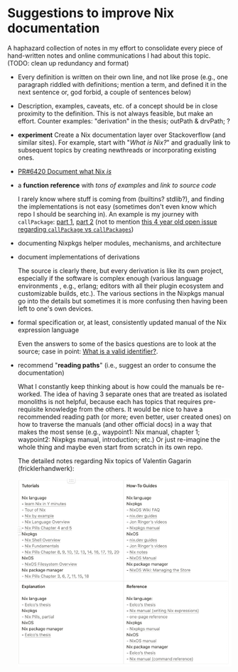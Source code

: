 # Suggestions to improve Nix documentation

A haphazard collection of notes in my effort to consolidate every piece of hand-written notes and online communications I had about this topic. (TODO: clean up redundancy and format)

+ Every definition is written on their own line, and not like prose (e.g., one paragraph riddled with definitions; mention a term, and defined it in the next sentence or, god forbid, a couple of sentences below)

+ Description, examples, caveats, etc. of a concept should be in close proximity to the definition. This is not always feasible, but make an effort. Counter examples: "derivation" in the thesis; outPath & drvPath; ?

+ **experiment** Create a Nix documentation layer over Stackoverflow (and similar sites). For example, start with "_What is Nix?_" and gradually link to subsequent topics by creating newthreads or incorporating existing ones.

+ [PR#6420 Document what Nix *is*](https://github.com/NixOS/nix/pull/6420)

+ a **function reference** with *tons of examples* and *link to source code*
   
   I rarely know where stuff is coming from (builtins? stdlib?), and finding the implementations is not easy (sometimes don't even know which repo I should be searching in). An example is my journey with `callPackage`: [part 1](https://stackoverflow.com/questions/56121361/where-is-callpackage-defined-in-the-nixpkgs-repo-or-how-to-find-nix-lambda-de), [part 2](https://discourse.nixos.org/t/where-is-callpackage-defined-exactly-part-2/12524) (not to mention [this 4 year old open issue regarding `callPackage` vs `callPackages`](https://github.com/NixOS/nixpkgs/issues/36354))

+ documenting Nixpkgs helper modules, mechanisms, and architecture

+ document implementations of derivations

   The source is clearly there, but every derivation is like its own project, especially if the software is complex enough (various language environments , e.g., erlang; editors with all their plugin ecosystem and customizable builds, etc.). The various sections in the Nixpkgs manual go into the details but sometimes it is more confusing then having been left to one's own devices.

+ formal specification or, at least, consistently updated manual of the Nix expression language

  Even the answers to some of the basics questions are to look at the source; case in point: [What is a valid identifier?](https://stackoverflow.com/questions/56198420/what-is-the-syntax-of-a-valid-identifier-in-the-nix-language). 

+ recommend "**reading paths**" (i.e., suggest an order to consume the documentation)

   What I constantly keep thinking about is how could the manuals be re-worked. The idea of having 3 separate ones that are treated as isolated monoliths is not helpful, because each has topics that requires pre-requisite knowledge from the others. It would be nice to have a recommended reading path (or more; even better, user created ones) on how to traverse the manuals (and other official docs) in a way that makes the most sense (e.g., waypoint1: Nix manual, chapter 1; waypoint2: Nixpkgs manual, introduction; etc.) Or just re-imagine the whole thing and maybe even start from scratch in its own repo.

   The detailed notes regarding Nix topics of Valentin Gagarin (fricklerhandwerk):

   ![The detailed notes regarding Nix topics of Valentin Gagarin (fricklerhandwerk)](valentin-gagarin-fricklerhandwerk-topical-notes.png)

